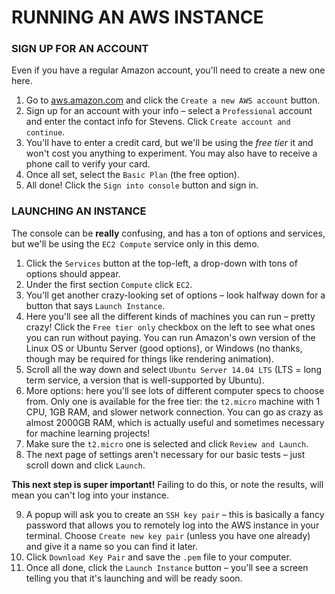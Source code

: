 RUNNING AN AWS INSTANCE
====

### SIGN UP FOR AN ACCOUNT  
Even if you have a regular Amazon account, you'll need to create a new one here.

1. Go to [aws.amazon.com](https://aws.amazon.com) and click the `Create a new AWS account` button.  
2. Sign up for an account with your info – select a `Professional` account and enter the contact info for Stevens. Click `Create account and continue`.  
3. You'll have to enter a credit card, but we'll be using the *free tier* it and won't cost you anything to experiment. You may also have to receive a phone call to verify your card.  
4. Once all set, select the `Basic Plan` (the free option).  
5. All done! Click the `Sign into console` button and sign in.  

### LAUNCHING AN INSTANCE  
The console can be **really** confusing, and has a ton of options and services, but we'll be using the `EC2 Compute` service only in this demo.

1. Click the `Services` button at the top-left, a drop-down with tons of options should appear.  
2. Under the first section `Compute` click `EC2`.  
3. You'll get another crazy-looking set of options – look halfway down for a button that says `Launch Instance`.  
4. Here you'll see all the different kinds of machines you can run – pretty crazy! Click the `Free tier only` checkbox on the left to see what ones you can run without paying. You can run Amazon's own version of the Linux OS or Ubuntu Server (good options), or Windows (no thanks, though may be required for things like rendering animation).  
5. Scroll all the way down and select `Ubuntu Server 14.04 LTS` (LTS = long term service, a version that is well-supported by Ubuntu).  
6. More options: here you'll see lots of different computer specs to choose from. Only one is available for the free tier: the `t2.micro` machine with 1 CPU, 1GB RAM, and slower network connection. You can go as crazy as almost 2000GB RAM, which is actually useful and sometimes necessary for machine learning projects!  
7. Make sure the `t2.micro` one is selected and click `Review and Launch`.  
8. The next page of settings aren't necessary for our basic tests – just scroll down and click `Launch`.  

**This next step is super important!** Failing to do this, or note the results, will mean you can't log into your instance.

9. A popup will ask you to create an `SSH key pair` – this is basically a fancy password that allows you to remotely log into the AWS instance in your terminal. Choose `Create new key pair` (unless you have one already) and give it a name so you can find it later.  
10. Click `Download Key Pair` and save the `.pem` file to your computer.  
11. Once all done, click the `Launch Instance` button – you'll see a screen telling you that it's launching and will be ready soon.  

###


